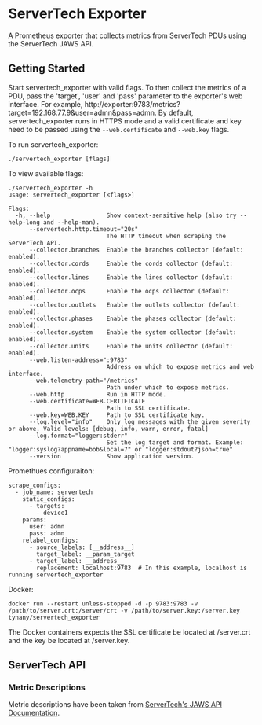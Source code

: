 # ServerTech Exporter
A Prometheus exporter that collects metrics from ServerTech PDUs using the ServerTech JAWS API.

## Getting Started
Start servertech_exporter with valid flags. To then collect the metrics of a PDU, pass the 'target', 'user' and 'pass' parameter to the exporter's web interface. For example, http://exporter:9783/metrics?target=192.168.77.9&user=admn&pass=admn. By default, servertech_exporter runs in HTTPS mode and a valid certificate and key need to be passed using the `--web.certificate` and `--web.key` flags.

To run servertech_exporter:
```
./servertech_exporter [flags]
```

To view available flags:
```
./servertech_exporter -h
usage: servertech_exporter [<flags>]

Flags:
  -h, --help                Show context-sensitive help (also try --help-long and --help-man).
      --servertech.http.timeout="20s"
                            The HTTP timeout when scraping the ServerTech API.
      --collector.branches  Enable the branches collector (default: enabled).
      --collector.cords     Enable the cords collector (default: enabled).
      --collector.lines     Enable the lines collector (default: enabled).
      --collector.ocps      Enable the ocps collector (default: enabled).
      --collector.outlets   Enable the outlets collector (default: enabled).
      --collector.phases    Enable the phases collector (default: enabled).
      --collector.system    Enable the system collector (default: enabled).
      --collector.units     Enable the units collector (default: enabled).
      --web.listen-address=":9783"
                            Address on which to expose metrics and web interface.
      --web.telemetry-path="/metrics"
                            Path under which to expose metrics.
      --web.http            Run in HTTP mode.
      --web.certificate=WEB.CERTIFICATE
                            Path to SSL certificate.
      --web.key=WEB.KEY     Path to SSL certificate key.
      --log.level="info"    Only log messages with the given severity or above. Valid levels: [debug, info, warn, error, fatal]
      --log.format="logger:stderr"
                            Set the log target and format. Example: "logger:syslog?appname=bob&local=7" or "logger:stdout?json=true"
      --version             Show application version.
```

Promethues configuraiton:
```
scrape_configs:
  - job_name: servertech
    static_configs:
      - targets:
        - device1
    params:
      user: admn
      pass: admn
    relabel_configs:
      - source_labels: [__address__]
        target_label: __param_target
      - target_label: __address__
        replacement: localhost:9783  # In this example, localhost is running servertech_exporter
```

Docker:
```
docker run --restart unless-stopped -d -p 9783:9783 -v /path/to/server.crt:/server/crt -v /path/to/server.key:/server.key tynany/servertech_exporter
```
The Docker containers expects the SSL certificate be located at /server.crt and the key be located at /server.key.

## ServerTech API 

### Metric Descriptions
Metric descriptions have been taken from [ServerTech's JAWS API Documentation](https://cdn10.servertech.com/assets/documents/documents/808/original/JSON_API_Web_Service_%28JAWS%29_V1.01.pdf?1562965069).